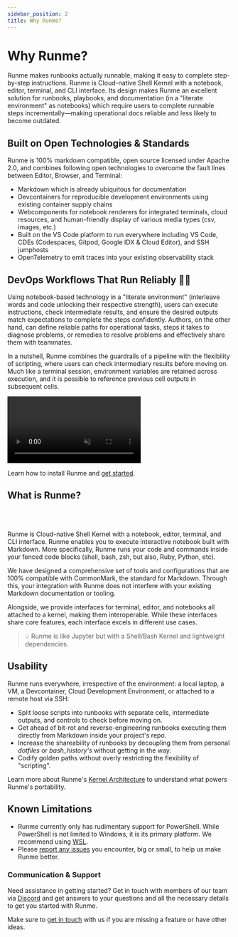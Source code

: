 ```yaml
---
sidebar_position: 2
title: Why Runme?
---
```


# **Why Runme?**

Runme makes runbooks actually runnable, making it easy to complete step-by-step instructions. Runme is Cloud-native Shell Kernel with a notebook, editor, terminal, and CLI interface. Its design makes Runme an excellent solution for runbooks, playbooks, and documentation (in a "literate environment" as notebooks) which require users to complete runnable steps incrementally—making operational docs reliable and less likely to become outdated.

## **Built on Open Technologies & Standards**

Runme is 100% markdown compatible, open source licensed under Apache 2.0, and combines following open technologies to overcome the fault lines between Editor, Browser, and Terminal:

- Markdown which is already ubiquitous for documentation
- Devcontainers for reproducible development environments using existing container supply chains
- Webcomponents for notebook renderers for integrated terminals, cloud resources, and human-friendly display of various media types (csv, images, etc.)
- Built on the VS Code platform to run everywhere including VS Code, CDEs (Codespaces, Gitpod, Google IDX & Cloud Editor), and SSH jumphosts
- OpenTelemetry to emit traces into your existing observability stack

## **DevOps Workflows That Run Reliably** 👩‍💻

Using notebook-based technology in a "literate environment" (interleave words and code unlocking their respective strength), users can execute instructions, check intermediate results, and ensure the desired outputs match expectations to complete the steps confidently. Authors, on the other hand, can define reliable paths for operational tasks, steps it takes to diagnose problems, or remedies to resolve problems and effectively share them with teammates.

In a nutshell, Runme combines the guardrails of a pipeline with the flexibility of scripting, where users can check intermediary results before moving on. Much like a terminal session, environment variables are retained across execution, and it is possible to reference previous cell outputs in subsequent cells.

<video autoPlay loop muted playsInline controls>
  <source src="/videos/Key-feature-v2.mp4" type="video/mp4" />
  <source src="../static/videos/Key-feature-v2.mp4" type="video/mp4" />
  <source src="/videos/Key-feature-v2.webm" type="video/webm" />
  <source src="../static/videos/Key-feature-v2.webm" type="video/webm" />
</video>

<br />
<Infobox type="sidenote" title="Try it now">

Learn how to install Runme and [get started](https://docs.runme.dev/getting-started/runbyexample).

</Infobox>

## **What is Runme?**

<RunmeStars /><br /><br />

Runme is Cloud-native Shell Kernel with a notebook, editor, terminal, and CLI interface. Runme enables you to execute interactive notebook built with Markdown. More specifically, Runme runs your code and commands inside your fenced code blocks (shell, bash, zsh, but also, Ruby, Python, etc).

We have designed a comprehensive set of tools and configurations that are 100% compatible with CommonMark, the standard for Markdown. Through this, your integration with Runme does not interfere with your existing Markdown documentation or tooling.

Alongside, we provide interfaces for terminal, editor, and notebooks all attached to a kernel, making them interoperable. While these interfaces share core features, each interface excels in different use cases.

> 💡 Runme is like Jupyter but with a Shell/Bash Kernel and lightweight dependencies.

## **Usability**

Runme runs everywhere, irrespective of the environment: a local laptop, a VM, a Devcontainer, Cloud Development Environment, or attached to a remote host via SSH:

- Split loose scripts into runbooks with separate cells, intermediate outputs, and controls to check before moving on.
- Get ahead of bit-rot and reverse-engineering runbooks executing them directly from Markdown inside your project's repo.
- Increase the shareability of runbooks by decoupling them from personal _dotfiles_ or _bash_history's_ without getting in the way.
- Codify golden paths without overly restricting the flexibility of "scripting".

Learn more about Runme's [Kernel Architecture](https://docs.runme.dev/architecture) to understand what powers Runme's portability.

## **Known Limitations**

- Runme currently only has rudimentary support for PowerShell. While PowerShell is not limited to Windows, it is its primary platform. We recommend using [WSL](https://code.visualstudio.com/docs/remote/wsl).
- Please [report any issues](https://github.com/stateful/runme/issues/new) you encounter, big or small, to help us make Runme better.

### **Communication & Support**

Need assistance in getting started? Get in touch with members of our team via [Discord](https://discord.gg/runme) and get answers to your questions and all the necessary details to get you started with Runme.

<Infobox type="sidenote" title="Join Runme community!">

Make sure to [get in touch](https://discord.gg/runme) with us if you are missing a feature or have other ideas.

</Infobox>
